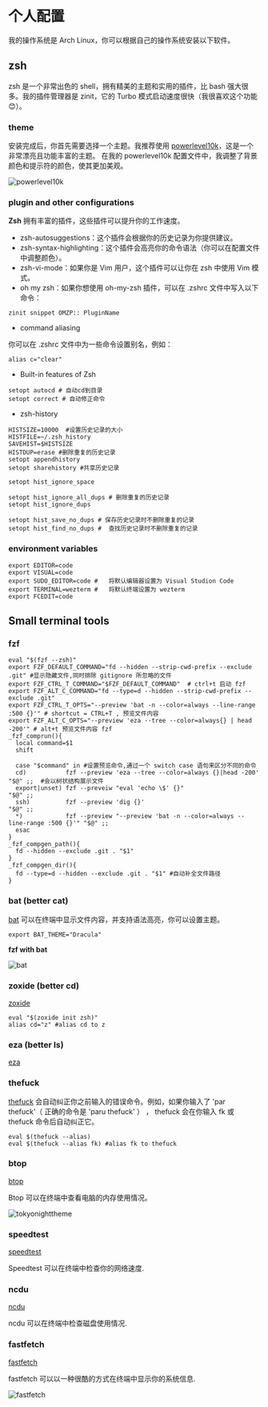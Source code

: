 
# 个人配置

我的操作系统是 Arch Linux，你可以根据自己的操作系统安装以下软件。

## zsh

zsh 是一个非常出色的 shell，拥有精美的主题和实用的插件，比 bash 强大很多。我的插件管理器是 zinit，它的 Turbo 模式启动速度很快（我很喜欢这个功能 😊）。

### theme

安装完成后，你首先需要选择一个主题。我推荐使用 [powerlevel10k](https://github.com/romkatv/powerlevel10k)，这是一个非常漂亮且功能丰富的主题。
在我的 powerlevel10k 配置文件中，我调整了背景颜色和提示符的颜色，使其更加美观。

![powerlevel10k](screenshoot/wezterm.png)

### plugin and other configurations

**Zsh** 拥有丰富的插件，这些插件可以提升你的工作速度。

* zsh-autosuggestions：这个插件会根据你的历史记录为你提供建议。
* zsh-syntax-highlighting：这个插件会高亮你的命令语法（你可以在配置文件中调整颜色）。
* zsh-vi-mode：如果你是 Vim 用户，这个插件可以让你在 zsh 中使用 Vim 模式。
* oh my zsh：如果你想使用 oh-my-zsh 插件，可以在 .zshrc 文件中写入以下命令：

```shell
zinit snippet OMZP:: PluginName
```

* command aliasing

你可以在 .zshrc 文件中为一些命令设置别名，例如：

```shell
alias c="clear"
```

* Built-in features of Zsh

```shell
setopt autocd # 自动cd到目录
setopt correct # 自动修正命令
```

* zsh-history

```shell
HISTSIZE=10000  #设置历史记录的大小
HISTFILE=~/.zsh_history
SAVEHIST=$HISTSIZE  
HISTDUP=erase #删除重复的历史记录
setopt appendhistory 
setopt sharehistory #共享历史记录

setopt hist_ignore_space

setopt hist_ignore_all_dups # 删除重复的历史记录
setopt hist_ignore_dups  

setopt hist_save_no_dups # 保存历史记录时不删除重复的记录
setopt hist_find_no_dups #  查找历史记录时不删除重复的记录
```

### environment variables

```shell
export EDITOR=code       
export VISUAL=code      
export SUDO_EDITOR=code #   将默认编辑器设置为 Visual Studion Code
export TERMINAL=wezterm #   将默认终端设置为 wezterm
export FCEDIT=code       
```

## Small terminal tools

### fzf

```shell
eval "$(fzf --zsh)"
export FZF_DEFAULT_COMMAND="fd --hidden --strip-cwd-prefix --exclude .git" #显示隐藏文件,同时排除 gitignore 所忽略的文件
export FZF_CTRL_T_COMMAND="$FZF_DEFAULT_COMMAND"  # ctrl+t 启动 fzf
export FZF_ALT_C_COMMAND="fd --type=d --hidden --strip-cwd-prefix --exclude .git"
export FZF_CTRL_T_OPTS="--preview 'bat -n --color=always --line-range :500 {}'" # shortcut = CTRL+T , 预览文件内容
export FZF_ALT_C_OPTS="--preview 'eza --tree --color=always{} | head -200'" # alt+t 预览文件内容 fzf
_fzf_comprun(){
  local command=$1
  shift

  case "$command" in #设置预览命令,通过一个 switch case 语句来区分不同的命令
  cd)           fzf --preview 'eza --tree --color=always {}|head -200' "$@" ;;  #会以树状结构展示文件
  export|unset) fzf --preveiw "eval 'echo \$' {}"                       "$@" ;;
  ssh)          fzf --preview 'dig {}'                                  "$@" ;;
  *)            fzf --preview "--preview 'bat -n --color=always --line-range :500 {}'" "$@" ;;
  esac
}
_fzf_compgen_path(){
  fd --hidden --exclude .git . "$1" 
}
_fzf_compgen_dir(){
  fd --type=d --hidden --exclude .git . "$1" #自动补全文件路径
}
```

### bat (better cat)

[bat](https://github.com/sharkdp/bat) 可以在终端中显示文件内容，并支持语法高亮，你可以设置主题。

```shell
export BAT_THEME="Dracula" 
```

**fzf with bat**

![bat](screenshoot/bat.png)

### zoxide (better cd)

[zoxide](https://github.com/ajeetdsouza/zoxide)

```shell
eval "$(zoxide init zsh)"
alias cd="z" #alias cd to z
```

### eza (better ls)

[eza](https://github.com/eza-community/eza)

### thefuck

[thefuck](https://github.com/nvbn/thefuck)
会自动纠正你之前输入的错误命令。例如，如果你输入了 'par thefuck'（ 正确的命令是 'paru thefuck' ） ， thefuck 会在你输入 fk 或 thefuck 命令后自动纠正它。

```shell
eval $(thefuck --alias)
eval $(thefuck --alias fk) #alias fk to thefuck
```

### btop

[btop](https://github.com/aristocratos/btop)

Btop 可以在终端中查看电脑的内存使用情况。 

![tokyonighttheme](screenshoot/btop.png)

### speedtest

[speedtest](https://github.com/sivel/speedtest-cli)

Speedtest 可以在终端中检查你的网络速度.

### ncdu

[ncdu](https://dev.yorhel.nl/ncdu)

ncdu 可以在终端中检查磁盘使用情况.

### fastfetch

[fastfetch](https://github.com/LinusDietrich/fastfetch)

fastfetch 可以以一种很酷的方式在终端中显示你的系统信息.

![fastfetch](screenshoot/fastfetch.png)
